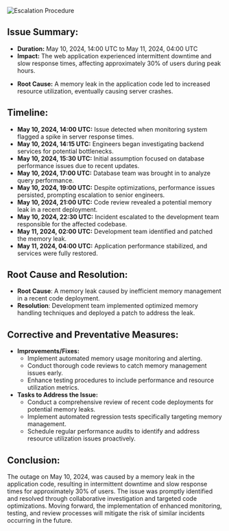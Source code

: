 ![Escalation Procedure](https://twitter.com/i/status/1656470462866546688)

## Issue Summary:

* **Duration:** May 10, 2024, 14:00 UTC to May 11, 2024, 04:00 UTC
* **Impact:** The web application experienced intermittent downtime and slow response times, affecting approximately 30% of users during peak hours.
- **Root Cause:** A memory leak in the application code led to increased resource utilization, eventually causing server crashes.

## Timeline:

* **May 10, 2024, 14:00 UTC:** Issue detected when monitoring system flagged a spike in server response times.
* **May 10, 2024, 14:15 UTC:** Engineers began investigating backend services for potential bottlenecks.
* **May 10, 2024, 15:30 UTC:** Initial assumption focused on database performance issues due to recent updates.
* **May 10, 2024, 17:00 UTC:** Database team was brought in to analyze query performance.
* **May 10, 2024, 19:00 UTC:** Despite optimizations, performance issues persisted, prompting escalation to senior engineers.
* **May 10, 2024, 21:00 UTC:** Code review revealed a potential memory leak in a recent deployment.
* **May 10, 2024, 22:30 UTC:** Incident escalated to the development team responsible for the affected codebase.
* **May 11, 2024, 02:00 UTC:** Development team identified and patched the memory leak.
* **May 11, 2024, 04:00 UTC:** Application performance stabilized, and services were fully restored.

## Root Cause and Resolution:

* **Root Cause**: A memory leak caused by inefficient memory management in a recent code deployment.
* **Resolution**: Development team implemented optimized memory handling techniques and deployed a patch to address the leak.

## Corrective and Preventative Measures:

* **Improvements/Fixes:**
	* Implement automated memory usage monitoring and alerting.
	* Conduct thorough code reviews to catch memory management issues early.
	* Enhance testing procedures to include performance and resource utilization metrics.
* **Tasks to Address the Issue:**
	* Conduct a comprehensive review of recent code deployments for potential memory leaks.
	* Implement automated regression tests specifically targeting memory management.
	* Schedule regular performance audits to identify and address resource utilization issues proactively.

## Conclusion:

The outage on May 10, 2024, was caused by a memory leak in the application code, resulting in intermittent downtime and slow response times for approximately 30% of users. The issue was promptly identified and resolved through collaborative investigation and targeted code optimizations. Moving forward, the implementation of enhanced monitoring, testing, and review processes will mitigate the risk of similar incidents occurring in the future.
